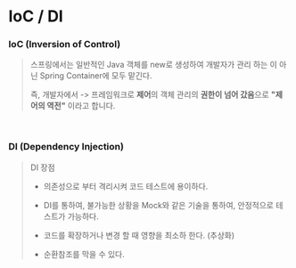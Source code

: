 # IoC / DI

### IoC (Inversion of Control)
> 스프링에서는 일반적인 Java 객체를 new로 생성하여 개발자가 관리 하는 이 아닌 Spring Container에 모두 맡긴다.  
> 
> 즉, 개발자에서 -> 프레임워크로 **제어**의 객체 관리의 **권한이 넘어 갔음**으로 **"제어의 역전"** 이라고 합니다.

<br>

### DI (Dependency Injection)
> DI 장점
> - 의존성으로 부터 격리시켜 코드 테스트에 용이하다.
> 
> - DI를 통하여, 불가능한 상황을 Mock와 같은 기술을 통하여, 안정적으로 테스트가 가능하다.
> 
> - 코드를 확장하거나 변경 할 때 영향을 최소하 한다. (추상화)
> 
> - 순환참조를 막을 수 있다.